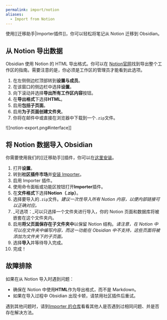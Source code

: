```yaml
---
permalink: import/notion
aliases:
  - Import from Notion
---
```


使用[[迁移助手|Importer插件]]，你可以轻松将笔记从 Notion 迁移到 Obsidian。

## 从 Notion 导出数据

Obsidian 使用 Notion 的 HTML 导出格式。你可以在 [Notion官网](https://www.notion.so/help/export-your-content)找到导出整个工作区的指南。需要注意的是，你必须是工作区的管理员才能看到此选项。

1. 在左侧侧边栏顶部转到**设置与成员**。
2. 在该窗口的侧边栏中选择**设置**。
3. 向下滚动并选择**导出所有工作区内容**按钮。
4. 在**导出格式**下选择**HTML**。
5. 启用**包括子页面**。
6. 启用**为子页面创建文件夹**。
7. 你将在邮件中或直接在浏览器中下载到一个`.zip`文件。

![[notion-export.png#interface]]

## 将 Notion 数据导入 Obsidian

你需要使用我们的[[迁移助手]]插件，你可以在[这里安装](obsidian://show-plugin?id=obsidian-importer)。

1. 打开**设置**。
2. 转到**社区插件市场**并[安装 Importer](obsidian://show-plugin?id=obsidian-importer)。
3. 启用 Importer 插件。
4. 使用命令面板或功能区按钮打开**Importer**插件。
5. 在**文件格式**下选择**Notion（.zip）**。
6. 选择要导入的`.zip`文件。*建议一次性导入所有 Notion 内容，以便内部链接可以正确对应。*
7. _可选项：_可以只选择一个文件夹进行导入，你的 Notion 页面和数据库将被嵌套在这个文件夹内。
8. 启用**将父页面保存在子文件夹中**以保留 Notion 结构。*请注意，在 Notion 中可以在文件夹中编写内容，而这一功能在 Obsidian 中不支持，这些页面将被添加为文件夹下的子页面。*
9. 选择**导入**并等待导入完成。
10. 完成！

## 故障排除

如果在从 Notion 导入时遇到问题：

- 确保在 Notion 中使用**HTML**作为导出格式，而不是 Markdown。
- 如果在导入过程中 Obsidian 出现卡顿，请禁用社区插件后重试。

遇到其他问题时，请到[Importer 的仓库](https://github.com/obsidianmd/obsidian-importer/issues)看看其他人是否遇到过相同问题、并是否存在解决方法。
